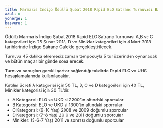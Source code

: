 ```yaml
---
title: Marmaris İndigo Ödüllü Şubat 2018 Rapid ELO Satranç Turnuvası Başlıyor!
odul: 0
yonerge: 1
basvuru: 1
---
```


Ödüllü Marmaris İndigo Şubat 2018 Rapid ELO Satranç Turnuvası A,B ve C kategorileri için 25 Şubat 2018, D ve Minikler kategorileri için 4 Mart 2018 tarihlerinde İndigo Satranç Cafe’de gerçekleştirilecek.

Turnuva 45 dakika eklemesiz zaman temposuyla 5 tur üzerinden oynanacak ve bütün maçlar bir günde sona erecek.

Turnuva sonuçları gerekli şartlar sağlandığı takdirde Rapid ELO ve UHS hesaplamalarında kullanılacaktır.

Katılım ücreti A kategorisi için 50 TL, B, C ve D kategorileri için 40 TL, Minikler kategorisi için 30 TL’dir.

- A Kategorisi: ELO ve UKD si 2200’ün altındaki sporcular
- B Kategorisi:	ELO ve UKD si 1300’ün altındaki sporcular
- C Kategorisi: (9-10 Yaş)	2008 ve 2009 doğumlu sporcular
- D Kategorisi: (7-8 Yaş)	2010 ve 2011 doğumlu sporcular
- Minikler: (5-6-7 Yaş)	2011 ve sonrası doğumlu sporcular

